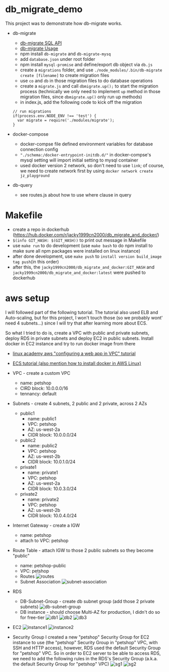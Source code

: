 # db_migrate_demo

This project was to demonstrate how db-migrate works.

* db-migrate
  * [db-migrate SQL API](https://db-migrate.readthedocs.io/en/latest/API/SQL/)
  * [db-migrate Usage](https://db-migrate.readthedocs.io/en/latest/Getting%20Started/usage/)
  * npm install `db-migrate` and `db-migrate-mysq`
  * add `database.json` under root folder
  * npm install `mysql-promise` and define/export db object via `db.js`
  * create a `migrations` folder, and use `./node_modules/.bin/db-migrate create [filename]` to create migration files
  * use `co` and `db` in those migration files to do database operations
  * create a `migrate.js` and call `dbmigrate.up();` to start the migration process (technically we only need to implement `up` method in those migration files, since `dbmigrate.up()` only run up methods)
  * in index.js, add the following code to kick off the migration
  ```
  // run migrations
  if(process.env.NODE_ENV !== 'test') {
  	var migrate = require('./modules/migrate');
  }
  ```

* docker-compose
  * docker-compse file defined environment variables for database connection config
  * `"./schema:/docker-entrypoint-initdb.d/"` in docker-compse's mysql setting will import initial setting to mysql container
  * used docker version 2 network, so don't need to use `link`; of course, we need to create network first by using `docker network create jz_playground`

* db-query
  * see routes.js about how to use where clause in query

# Makefile
  * create a repo in dockerhub (https://hub.docker.com/r/jacky1999cn2000/db_migrate_and_docker/)
  * `$(info GIT_HASH: $(GIT_HASH))` to print out message in Makefile
  * use `make run` to do development (use `make bash` to do npm install to make sure all npm packages were installed on linux instance)
  * after done development, use `make push` to `install version build_image tag push`(in this order)
  * after this, the `jacky1999cn2000/db_migrate_and_docker:GIT_HASH` and `jacky1999cn2000/db_migrate_and_docker:latest` were pushed to dockerhub

# aws setup

I will followed part of the following tutorial. The tutorial also used ELB and Auto-scaling, but for this project, I won't touch those (so we probably wont' need 4 subnets...) since I will try that after learning more about ECS.

So what I tried to do is, create a VPC with public and private subnets, deploy RDS in private subnets and deploy EC2 in public subnets. Install docker in EC2 instance and try to run docker image from there

* [linux academy aws "configuring a web app in VPC" tutorial](https://www.youtube.com/watch?v=A1o4VhzZiU4&list=PLv2a_5pNAko3IkErhnF7zLhW3tlroTr2R&index=7)
* [ECS tutorial (also mention how to install docker in AWS Linux)](http://www.ybrikman.com/writing/2015/11/11/running-docker-aws-ground-up/)

* VPC - create a custom VPC
  * name: petshop
  * CIRD block: 10.0.0.0/16
  * tennancy: default

* Subnets - create 4 subnets, 2 public and 2 private, across 2 AZs
  * public1
    * name: public1
    * VPC: petshop
    * AZ: us-west-2a
    * CIDR block: 10.0.0.0/24
  * public2
    * name: public2
    * VPC: petshop
    * AZ: us-west-2b
    * CIDR block: 10.0.1.0/24
  * private1
    * name: private1
    * VPC: petshop
    * AZ: us-west-2a
    * CIDR block: 10.0.3.0/24
  * private2
    * name: private2
    * VPC: petshop
    * AZ: us-west-2b
    * CIDR block: 10.0.4.0/24

* Internet Gateway - create a IGW
  * name: petshop
  * attach to VPC: petshop

* Route Table - attach IGW to those 2 public subnets so they become "public"
  * name: petshop-public
  * VPC: petshop
  * Routes
    ![routes](./imgs/routes.png)
  * Subnet Association
    ![subnet-association](./imgs/subnet-association.png)

* RDS
  * DB-Subnet-Group - create db subnet group (add those 2 private subnets)
    ![db-subnet-group](./imgs/db-subnet-group.png)
  * DB instance - should choose Multi-AZ for production, I didn't do so for free-tier
    ![db1](./imgs/db1.png)
    ![db2](./imgs/db2.png)
    ![db3](./imgs/db3.png)

* EC2
  ![instance1](./imgs/instance1.png)
  ![instance2](./imgs/instance2.png)

* Security Group
  I created a new "petshop" Security Group for EC2 instance to use (the "petshop" Security Group in "petshop" VPC, with SSH and HTTP access), however, RDS used the default Security Group for "petshop" VPC. So in order to EC2 server to be able to access RDS, we need to add the following rules in the RDS's Security Group (a.k.a. the default Security Group for "petshop" VPC)
  ![sg1](./imgs/sg1.png)
  ![sg2](./imgs/sg2.png)
